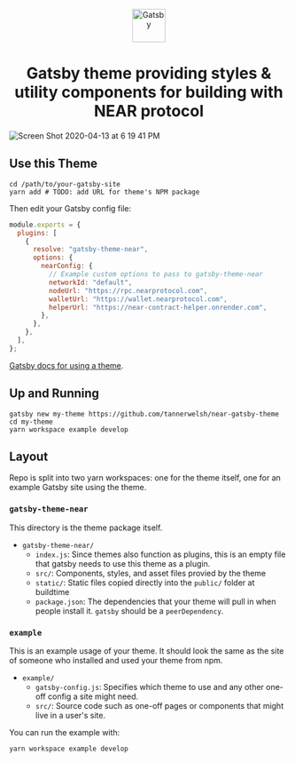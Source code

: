 <p align="center">
  <a href="https://www.gatsbyjs.org">
    <img alt="Gatsby" src="https://www.gatsbyjs.org/monogram.svg" width="60" />
  </a>
</p>
<h1 align="center">
  Gatsby theme providing styles & utility components for building with NEAR protocol
</h1>

![Screen Shot 2020-04-13 at 6 19 41 PM](https://user-images.githubusercontent.com/709100/79173037-aa6b5400-7db3-11ea-831d-5584ad0e3856.png)

## Use this Theme

```shell
cd /path/to/your-gatsby-site
yarn add # TODO: add URL for theme's NPM package
```

Then edit your Gatsby config file:

```js
module.exports = {
  plugins: [
    {
      resolve: "gatsby-theme-near",
      options: {
        nearConfig: {
          // Example custom options to pass to gatsby-theme-near
          networkId: "default",
          nodeUrl: "https://rpc.nearprotocol.com",
          walletUrl: "https://wallet.nearprotocol.com",
          helperUrl: "https://near-contract-helper.onrender.com",
        },
      },
    },
  ],
};
```

[Gatsby docs for using a theme](https://www.gatsbyjs.org/docs/themes/using-a-gatsby-theme/).

## Up and Running

```shell
gatsby new my-theme https://github.com/tannerwelsh/near-gatsby-theme
cd my-theme
yarn workspace example develop
```

## Layout

Repo is split into two yarn workspaces: one for the theme itself, one for an example Gatsby site using the theme.

### `gatsby-theme-near`

This directory is the theme package itself.

- `gatsby-theme-near/`
  - `index.js`: Since themes also function as plugins, this is an empty file that
    gatsby needs to use this theme as a plugin.
  - `src/`: Components, styles, and asset files provied by the theme
  - `static/`: Static files copied directly into the `public/` folder at buildtime
  - `package.json`: The dependencies that your theme will pull in when people install it. `gatsby` should be a `peerDependency`.

### `example`

This is an example usage of your theme. It should look the same as the
site of someone who installed and used your theme from npm.

- `example/`
  - `gatsby-config.js`: Specifies which theme to use and any other one-off config a site might need.
  - `src/`: Source code such as one-off pages or components that might live in
    a user's site.

You can run the example with:

```shell
yarn workspace example develop
```
